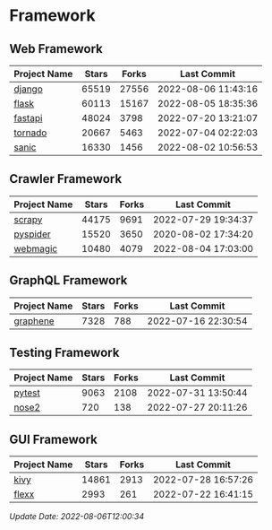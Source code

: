 # Framework

## Web Framework
| Project Name | Stars | Forks | Last Commit |
| ------------ | ----- | ----- | ----------- |
| [django](https://github.com/django/django) | 65519 | 27556 | 2022-08-06 11:43:16 |
| [flask](https://github.com/pallets/flask) | 60113 | 15167 | 2022-08-05 18:35:36 |
| [fastapi](https://github.com/tiangolo/fastapi) | 48024 | 3798 | 2022-07-20 13:21:07 |
| [tornado](https://github.com/tornadoweb/tornado) | 20667 | 5463 | 2022-07-04 02:22:03 |
| [sanic](https://github.com/sanic-org/sanic) | 16330 | 1456 | 2022-08-02 10:56:53 |

## Crawler Framework
| Project Name | Stars | Forks | Last Commit |
| ------------ | ----- | ----- | ----------- |
| [scrapy](https://github.com/scrapy/scrapy) | 44175 | 9691 | 2022-07-29 19:34:37 |
| [pyspider](https://github.com/binux/pyspider) | 15520 | 3650 | 2020-08-02 17:34:20 |
| [webmagic](https://github.com/code4craft/webmagic) | 10480 | 4079 | 2022-08-04 17:03:00 |

## GraphQL Framework
| Project Name | Stars | Forks | Last Commit |
| ------------ | ----- | ----- | ----------- |
| [graphene](https://github.com/graphql-python/graphene) | 7328 | 788 | 2022-07-16 22:30:54 |

## Testing Framework
| Project Name | Stars | Forks | Last Commit |
| ------------ | ----- | ----- | ----------- |
| [pytest](https://github.com/pytest-dev/pytest) | 9063 | 2108 | 2022-07-31 13:50:44 |
| [nose2](https://github.com/nose-devs/nose2) | 720 | 138 | 2022-07-27 20:11:26 |

## GUI Framework
| Project Name | Stars | Forks | Last Commit |
| ------------ | ----- | ----- | ----------- |
| [kivy](https://github.com/kivy/kivy) | 14861 | 2913 | 2022-07-28 16:57:26 |
| [flexx](https://github.com/flexxui/flexx) | 2993 | 261 | 2022-07-22 16:41:15 |

*Update Date: 2022-08-06T12:00:34*